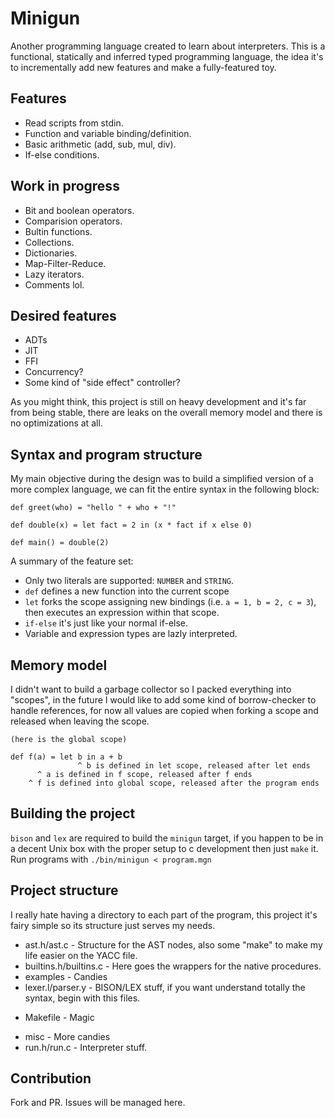 # Minigun

Another programming language created to learn about interpreters. This is a functional, statically and inferred typed
programming language, the idea it's to incrementally add new features and make a fully-featured toy.

## Features

* Read scripts from stdin.
* Function and variable binding/definition.
* Basic arithmetic (add, sub, mul, div).
* If-else conditions.

## Work in progress

* Bit and boolean operators.
* Comparision operators.
* Bultin functions.
* Collections.
* Dictionaries.
* Map-Filter-Reduce.
* Lazy iterators.
* Comments lol.

## Desired features

* ADTs
* JIT
* FFI
* Concurrency?
* Some kind of "side effect" controller?

As you might think, this project is still on heavy development and it's far from being stable, there are leaks on the overall memory
model and there is no optimizations at all.

## Syntax and program structure

My main objective during the design was to build a simplified version of a more complex language, we can fit the entire syntax
in the following block:

```
def greet(who) = "hello " + who + "!"

def double(x) = let fact = 2 in (x * fact if x else 0)

def main() = double(2)
```

A summary of the feature set:
  * Only two literals are supported: `NUMBER` and `STRING`.
  * `def` defines a new function into the current scope
  * `let` forks the scope assigning new bindings (i.e. `a = 1, b = 2, c = 3`), then executes an expression within that scope.
  * `if-else` it's just like your normal if-else.
  * Variable and expression types are lazly interpreted.

## Memory model

I didn't want to build a garbage collector so I packed everything into "scopes", in the future I would like to add some kind of
borrow-checker to handle references, for now all values are copied when forking a scope and released when leaving the scope.

```
(here is the global scope)

def f(a) = let b in a + b
               ^ b is defined in let scope, released after let ends
      ^ a is defined in f scope, released after f ends
    ^ f is defined into global scope, released after the program ends
```

## Building the project

`bison` and `lex` are required to build the `minigun` target, if you happen to be in a decent Unix box with the proper setup to
c development then just `make` it. Run programs with `./bin/minigun < program.mgn`

## Project structure

I really hate having a directory to each part of the program, this project it's fairy simple so its structure just serves my needs.

* ast.h/ast.c - Structure for the AST nodes, also some "make" to make my life easier on the YACC file.
* builtins.h/builtins.c - Here goes the wrappers for the native procedures.
* examples - Candies
* lexer.l/parser.y - BISON/LEX stuff, if you want understand totally the syntax, begin with this files.
- Makefile - Magic
* misc - More candies
* run.h/run.c - Interpreter stuff.

## Contribution

Fork and PR. Issues will be managed here.
